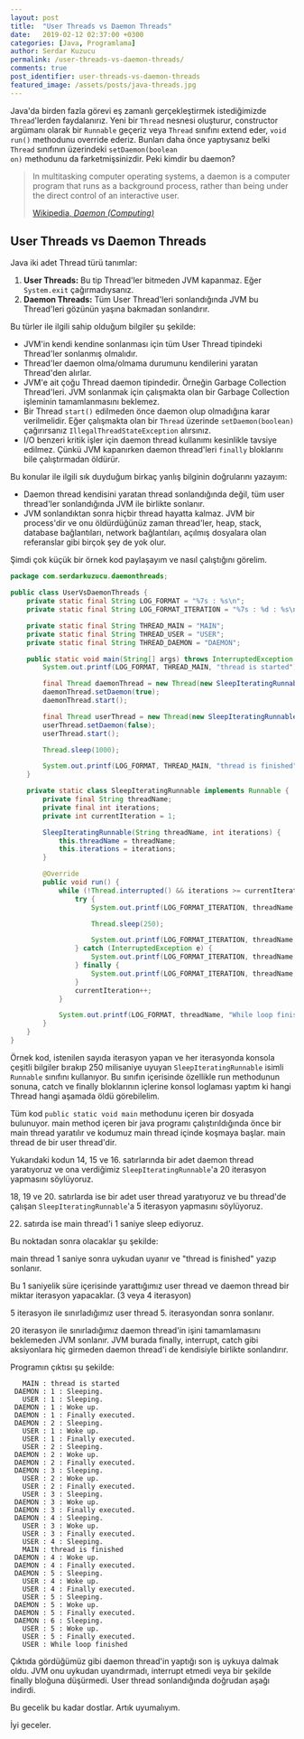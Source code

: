 ```yaml
---
layout: post
title:  "User Threads vs Daemon Threads"
date:   2019-02-12 02:37:00 +0300
categories: [Java, Programlama]
author: Serdar Kuzucu
permalink: /user-threads-vs-daemon-threads/
comments: true
post_identifier: user-threads-vs-daemon-threads
featured_image: /assets/posts/java-threads.jpg
---
```


Java'da birden fazla görevi eş zamanlı gerçekleştirmek istediğimizde 
`Thread`'lerden faydalanırız. 
Yeni bir `Thread` nesnesi oluşturur, 
constructor argümanı olarak bir <code>Runnable</code> geçeriz veya 
<code>Thread</code> sınıfını extend eder, 
<code>void run()</code> methodunu override ederiz. 
Bunları daha önce yaptıysanız belki <code>Thread</code> sınıfının üzerindeki 
<code>setDaemon(boolean on)</code> methodunu da farketmişsinizdir. 
Peki kimdir bu daemon?

<!--more-->

> In multitasking computer operating systems, a daemon is a computer program that runs as a background
> process, rather than being under the direct control of an interactive user.
> <footer class="blockquote-footer">
>   <a href="https://en.wikipedia.org/wiki/Daemon_(computing)" target="_blank" 
>     rel="nofollow">Wikipedia, <cite title="Daemon">Daemon (Computing)</cite>
>   </a>
> </footer>


## User Threads vs Daemon Threads

Java iki adet Thread türü tanımlar:

1. **User Threads:** Bu tip Thread'ler bitmeden JVM kapanmaz. Eğer `System.exit` çağırmadıysanız.
2. **Daemon Threads:** Tüm User Thread'leri sonlandığında JVM bu Thread'leri gözünün yaşına bakmadan sonlandırır.

Bu türler ile ilgili sahip olduğum bilgiler şu şekilde:

* JVM'in kendi kendine sonlanması için tüm User Thread tipindeki Thread'ler sonlanmış olmalıdır.
* Thread'ler daemon olma/olmama durumunu kendilerini yaratan Thread'den alırlar.
* JVM'e ait çoğu Thread daemon tipindedir. 
Örneğin Garbage Collection Thread'leri. 
JVM sonlanmak için çalışmakta olan bir Garbage Collection işleminin tamamlanmasını beklemez.
* Bir Thread `start()` edilmeden önce daemon olup olmadığına karar verilmelidir. 
Eğer çalışmakta olan bir `Thread` üzerinde `setDaemon(boolean)` 
çağırırsanız `IllegalThreadStateException` alırsınız.
* I/O benzeri kritik işler için daemon thread kullanımı kesinlikle tavsiye edilmez. 
Çünkü JVM kapanırken daemon thread'leri `finally` bloklarını bile çalıştırmadan öldürür.


Bu konular ile ilgili sık duyduğum birkaç yanlış bilginin doğrularını yazayım:

* Daemon thread kendisini yaratan thread sonlandığında değil, 
tüm user thread'ler sonlandığında JVM ile birlikte sonlanır.
* JVM sonlandıktan sonra hiçbir thread hayatta kalmaz. 
JVM bir process'dir ve onu öldürdüğünüz zaman thread'ler, heap, 
stack, database bağlantıları, network bağlantıları, açılmış dosyalara 
olan referanslar gibi birçok şey de yok olur.

Şimdi çok küçük bir örnek kod paylaşayım ve nasıl çalıştığını görelim.

```java
package com.serdarkuzucu.daemonthreads;

public class UserVsDaemonThreads {
    private static final String LOG_FORMAT = "%7s : %s\n";
    private static final String LOG_FORMAT_ITERATION = "%7s : %d : %s\n";

    private static final String THREAD_MAIN = "MAIN";
    private static final String THREAD_USER = "USER";
    private static final String THREAD_DAEMON = "DAEMON";

    public static void main(String[] args) throws InterruptedException {
        System.out.printf(LOG_FORMAT, THREAD_MAIN, "thread is started");

        final Thread daemonThread = new Thread(new SleepIteratingRunnable(THREAD_DAEMON, 20));
        daemonThread.setDaemon(true);
        daemonThread.start();

        final Thread userThread = new Thread(new SleepIteratingRunnable(THREAD_USER, 5));
        userThread.setDaemon(false);
        userThread.start();

        Thread.sleep(1000);

        System.out.printf(LOG_FORMAT, THREAD_MAIN, "thread is finished");
    }

    private static class SleepIteratingRunnable implements Runnable {
        private final String threadName;
        private final int iterations;
        private int currentIteration = 1;

        SleepIteratingRunnable(String threadName, int iterations) {
            this.threadName = threadName;
            this.iterations = iterations;
        }

        @Override
        public void run() {
            while (!Thread.interrupted() && iterations >= currentIteration) {
                try {
                    System.out.printf(LOG_FORMAT_ITERATION, threadName, currentIteration, "Sleeping.");

                    Thread.sleep(250);

                    System.out.printf(LOG_FORMAT_ITERATION, threadName, currentIteration, "Woke up.");
                } catch (InterruptedException e) {
                    System.out.printf(LOG_FORMAT_ITERATION, threadName, currentIteration, "InterruptedException caught.");
                } finally {
                    System.out.printf(LOG_FORMAT_ITERATION, threadName, currentIteration, "Finally executed.");
                }
                currentIteration++;
            }

            System.out.printf(LOG_FORMAT, threadName, "While loop finished");
        }
    }
}
```

Örnek kod, istenilen sayıda iterasyon yapan ve her iterasyonda konsola 
çeşitli bilgiler bırakıp 250 milisaniye uyuyan <code>SleepIteratingRunnable</code> 
isimli <code>Runnable</code> sınıfını kullanıyor. 
Bu sınıfın içerisinde özellikle run methodunun sonuna, catch ve finally bloklarının 
içlerine konsol loglaması yaptım ki hangi Thread hangi aşamada öldü görebilelim.

Tüm kod <code>public static void main</code> methodunu içeren bir dosyada bulunuyor. 
main method içeren bir java programı çalıştırıldığında önce bir main thread yaratılır 
ve kodumuz main thread içinde koşmaya başlar. main thread de bir user thread'dir.

Yukarıdaki kodun 14, 15 ve 16. satırlarında bir adet daemon thread yaratıyoruz 
ve ona verdiğimiz <code>SleepIteratingRunnable</code>'a 20 iterasyon yapmasını söylüyoruz. 

18, 19 ve 20. satırlarda ise bir adet user thread yaratıyoruz 
ve bu thread'de çalışan <code>SleepIteratingRunnable</code>'a 5 iterasyon yapmasını söylüyoruz.

22. satırda ise main thread'i 1 saniye sleep ediyoruz.

Bu noktadan sonra olacaklar şu şekilde:

main thread 1 saniye sonra uykudan uyanır ve "thread is finished" yazıp sonlanır.

Bu 1 saniyelik süre içerisinde yarattığımız user thread ve daemon thread bir miktar 
iterasyon yapacaklar. (3 veya 4 iterasyon)

5 iterasyon ile sınırladığımız user thread 5. iterasyondan sonra sonlanır.

20 iterasyon ile sınırladığımız daemon thread'in işini tamamlamasını beklemeden JVM sonlanır. 
JVM burada finally, interrupt, catch gibi aksiyonlara hiç girmeden daemon thread'i de 
kendisiyle birlikte sonlandırır.

Programın çıktısı şu şekilde: 

```text
   MAIN : thread is started
 DAEMON : 1 : Sleeping.
   USER : 1 : Sleeping.
 DAEMON : 1 : Woke up.
 DAEMON : 1 : Finally executed.
 DAEMON : 2 : Sleeping.
   USER : 1 : Woke up.
   USER : 1 : Finally executed.
   USER : 2 : Sleeping.
 DAEMON : 2 : Woke up.
 DAEMON : 2 : Finally executed.
 DAEMON : 3 : Sleeping.
   USER : 2 : Woke up.
   USER : 2 : Finally executed.
   USER : 3 : Sleeping.
 DAEMON : 3 : Woke up.
 DAEMON : 3 : Finally executed.
 DAEMON : 4 : Sleeping.
   USER : 3 : Woke up.
   USER : 3 : Finally executed.
   USER : 4 : Sleeping.
   MAIN : thread is finished
 DAEMON : 4 : Woke up.
 DAEMON : 4 : Finally executed.
 DAEMON : 5 : Sleeping.
   USER : 4 : Woke up.
   USER : 4 : Finally executed.
   USER : 5 : Sleeping.
 DAEMON : 5 : Woke up.
 DAEMON : 5 : Finally executed.
 DAEMON : 6 : Sleeping.
   USER : 5 : Woke up.
   USER : 5 : Finally executed.
   USER : While loop finished
```

Çıktıda gördüğümüz gibi daemon thread'in yaptığı son iş uykuya dalmak oldu. 
JVM onu uykudan uyandırmadı, interrupt etmedi veya bir şekilde finally bloğuna düşürmedi. 
User thread sonlandığında doğrudan aşağı indirdi.

Bu gecelik bu kadar dostlar. Artık uyumalıyım.

İyi geceler.
